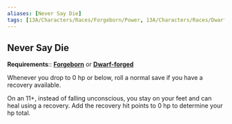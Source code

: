 ```yaml
---
aliases: [Never Say Die]
tags: [13A/Characters/Races/Forgeborn/Power, 13A/Characters/Races/Dwarf-forged/Power]
---
```


## Never Say Die

**Requirements**:: **[Forgeborn](Compendium/13A/Races/Forgeborn-Dwarf-forged.md)** or **[Dwarf-forged](Compendium/13A/Races/Forgeborn-Dwarf-forged.md)**

Whenever you drop to 0 hp or below, roll a normal save if you have a recovery available. 

On an 11+, instead of falling unconscious, you stay on your feet and can heal using a recovery. Add the recovery hit points to 0 hp to determine your hp total.
